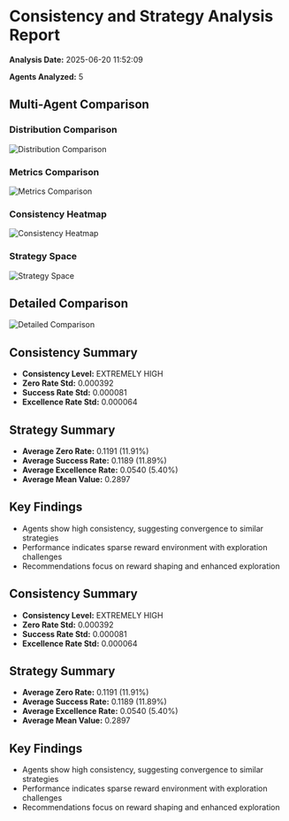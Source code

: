 # Consistency and Strategy Analysis Report

**Analysis Date:** 2025-06-20 11:52:09

**Agents Analyzed:** 5

## Multi-Agent Comparison

### Distribution Comparison

![Distribution Comparison](multi_agent_comparison_1.png)

### Metrics Comparison

![Metrics Comparison](multi_agent_comparison_2.png)

### Consistency Heatmap

![Consistency Heatmap](multi_agent_comparison_3.png)

### Strategy Space

![Strategy Space](multi_agent_comparison_4.png)

## Detailed Comparison

![Detailed Comparison](multi_agent_comparison_5.png)

## Consistency Summary

- **Consistency Level:** EXTREMELY HIGH
- **Zero Rate Std:** 0.000392
- **Success Rate Std:** 0.000081
- **Excellence Rate Std:** 0.000064

## Strategy Summary

- **Average Zero Rate:** 0.1191 (11.91%)
- **Average Success Rate:** 0.1189 (11.89%)
- **Average Excellence Rate:** 0.0540 (5.40%)
- **Average Mean Value:** 0.2897

## Key Findings

- Agents show high consistency, suggesting convergence to similar strategies
- Performance indicates sparse reward environment with exploration challenges
- Recommendations focus on reward shaping and enhanced exploration

## Consistency Summary

- **Consistency Level:** EXTREMELY HIGH
- **Zero Rate Std:** 0.000392
- **Success Rate Std:** 0.000081
- **Excellence Rate Std:** 0.000064

## Strategy Summary

- **Average Zero Rate:** 0.1191 (11.91%)
- **Average Success Rate:** 0.1189 (11.89%)
- **Average Excellence Rate:** 0.0540 (5.40%)
- **Average Mean Value:** 0.2897

## Key Findings

- Agents show high consistency, suggesting convergence to similar strategies
- Performance indicates sparse reward environment with exploration challenges
- Recommendations focus on reward shaping and enhanced exploration

